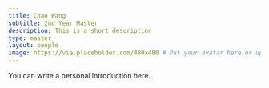 ```yaml
---
title: Chao Wang
subtitle: 2nd Year Master
description: This is a short description
type: master
layout: people
image: https://via.placeholder.com/480x480 # Put your avatar here or upload one
---
```


You can write a personal introduction here.